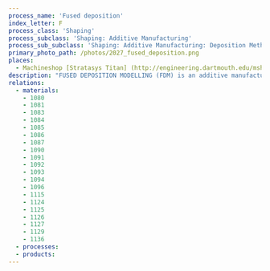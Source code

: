 ```yaml
---
process_name: 'Fused deposition'
index_letter: F
process_class: 'Shaping'
process_subclass: 'Shaping: Additive Manufacturing'
process_sub_subclass: 'Shaping: Additive Manufacturing: Deposition Methods'
primary_photo_path: /photos/2027_fused_deposition.png
places: 
  - Machineshop [Stratasys Titan] (http://engineering.dartmouth.edu/mshop/machines/stratasys-titan.html)
description: "FUSED DEPOSITION MODELLING (FDM) is an additive manufacturing technique suitable for use in an office environment. A fine stream of molten material (usually thermoplastic) is deposited by a two-axis heated extrusion head. Semi-liquid thermoplastic material is extruded and then deposited one layer at a time starting at the base. This builds the model vertically on a fixtureless base. Successive layers adhere together through thermal fusion. The FDM process requires no post-production UV curing, enabling multiple versions of a part to be created within a short time frame. This is the most widely used additive manufacturing method for home and office use due to the low machine and operating costs. As with other additive manufacturing processes, a CAD solid model of the part is required."
relations: 
  - materials: 
    - 1080
    - 1081
    - 1083
    - 1084
    - 1085
    - 1086
    - 1087
    - 1090
    - 1091
    - 1092
    - 1093
    - 1094
    - 1096
    - 1115
    - 1124
    - 1125
    - 1126
    - 1127
    - 1129
    - 1136
  - processes: 
  - products: 
---
```

